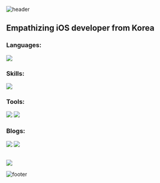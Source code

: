 ![header](https://capsule-render.vercel.app/api?type=waving&color=gradient&customColorList=4&height=300&section=header&text=HoJin%20Jeong&fontSize=90) 
        
<h2 align="left">Empathizing iOS developer from Korea</h2>
  
<h3 align="left">Languages:</h3>
<img src="https://img.shields.io/badge/Swift-F05138?style=flat-square&logo=Swift&logoColor=white"/>


<h3 align="left">Skills:</h3>
<img src="https://img.shields.io/badge/UIKit-2396F3?style=flat-square&logo=UIKit&logoColor=white"/> 
<p align="left"> 

<h3 align="left">Tools:</h3>
<p align="left"> 
<img src="https://img.shields.io/badge/Xcode-147EFB?style=flat-square&logo=Xcode&logoColor=white"/> <img src="https://img.shields.io/badge/Jira-0052CC?style=flat-square&logo=Jira&logoColor=white"/>  
</p>
 
<h3 align="left">Blogs:</h3>
<p align="left"> 
<a href="https://www.notion.so/IOS-d0bf777508014f1b83a99c36cf45fc3a"><img src="https://img.shields.io/badge/Notion-000000?style=flat-square&logo=Notion&logoColor=blue"/></a> <a href="https://hj39-develop.tistory.com/"><img src="https://img.shields.io/badge/Tistory-000000?style=flat-square&logo=Tistory&logoColor=red"/> </a>
</p>
<br> 

<img src="http://mazassumnida.wtf/api/v2/generate_badge?boj=jhj4467930">



![footer](https://capsule-render.vercel.app/api?type=waving&color=gradient&customColorList=3&section=footer)
